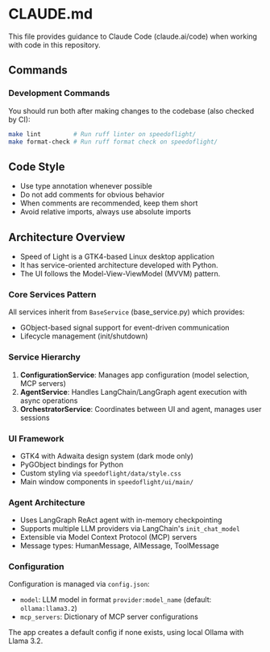 # CLAUDE.md

This file provides guidance to Claude Code (claude.ai/code) when working with code in this repository.

## Commands

### Development Commands
You should run both after making changes to the codebase (also checked by CI):

```bash
make lint         # Run ruff linter on speedoflight/
make format-check # Run ruff format check on speedoflight/
```

## Code Style
- Use type annotation whenever possible
- Do not add comments for obvious behavior
- When comments are recommended, keep them short
- Avoid relative imports, always use absolute imports

## Architecture Overview
- Speed of Light is a GTK4-based Linux desktop application
- It has service-oriented architecture developed with Python.
- The UI follows the Model-View-ViewModel (MVVM) pattern.

### Core Services Pattern
All services inherit from `BaseService` (base_service.py) which provides:
- GObject-based signal support for event-driven communication
- Lifecycle management (init/shutdown)

### Service Hierarchy
1. **ConfigurationService**: Manages app configuration (model selection, MCP servers)
2. **AgentService**: Handles LangChain/LangGraph agent execution with async operations
3. **OrchestratorService**: Coordinates between UI and agent, manages user sessions

### UI Framework
- GTK4 with Adwaita design system (dark mode only)
- PyGObject bindings for Python
- Custom styling via `speedoflight/data/style.css`
- Main window components in `speedoflight/ui/main/`

### Agent Architecture
- Uses LangGraph ReAct agent with in-memory checkpointing
- Supports multiple LLM providers via LangChain's `init_chat_model`
- Extensible via Model Context Protocol (MCP) servers
- Message types: HumanMessage, AIMessage, ToolMessage

### Configuration
Configuration is managed via `config.json`:
- `model`: LLM model in format `provider:model_name` (default: `ollama:llama3.2`)
- `mcp_servers`: Dictionary of MCP server configurations

The app creates a default config if none exists, using local Ollama with Llama 3.2.
